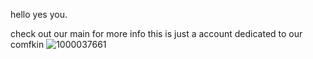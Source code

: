 hello yes you.

check out our main for more info this is just a account dedicated to our comfkin
![1000037661](https://github.com/user-attachments/assets/d18a1ccc-5420-4d77-b429-c8c3f66bb1b3)
